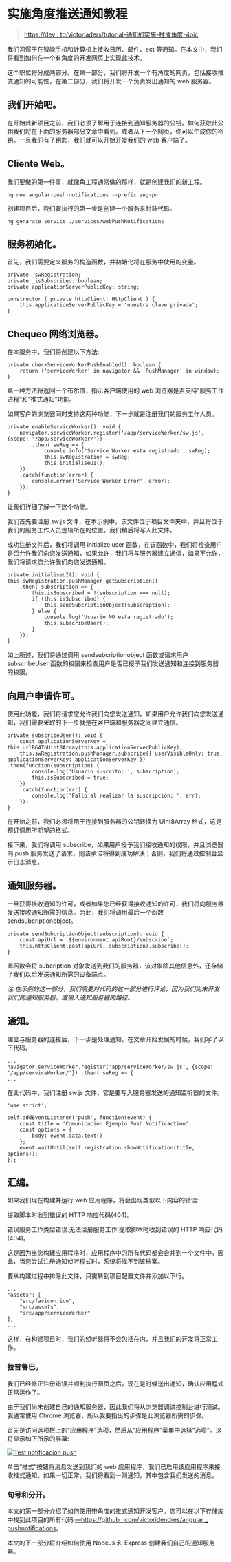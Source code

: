 # 实施角度推送通知教程

> [https://dev . to/victoriaders/tutorial-通知的实施-推成角度-4oic](https://dev.to/victordeandres/tutorial-implementacion-de-notificaciones-push-en-angular-4oic)

我们习惯于在智能手机和计算机上接收日历、邮件、ect 等通知。在本文中，我们将看到如何在一个有角度的开发网页上实现此技术。

这个职位将分成两部分。在第一部分，我们将开发一个有角度的网页，包括接收推式通知的可能性，在第二部分，我们将开发一个负责发出通知的 web 服务器。

## 我们开始吧。

在开始此新项目之前，我们必须了解用于连接到通知服务器的公钥。如何获取此公钥我们将在下面的服务器部分文章中看到。或者从下一个网页，你可以生成你的密钥。一旦我们有了钥匙，我们就可以开始开发我们的 web 客户端了。

## Cliente Web。

我们要做的第一件事，就像角工程通常做的那样，就是创建我们的新工程。

```
ng new angular-push-notifications --prefix ang-pn 
```

创建项目后，我们要执行的第一步是创建一个服务来封装代码。

```
ng genarate service ./services/webPushNotifications 
```

## 服务初始化。

首先，我们需要定义服务的构造函数，并初始化将在服务中使用的变量。

```
private _swRegistration;
private _isSubscribed: boolean;
private applicationServerPublicKey: string;

constructor ( private httpClient: HttpClient ) {
    this.applicationServerPublicKey = 'nuestra clave privada';
} 
```

## Chequeo 网络浏览器。

在本服务中，我们将创建以下方法:

```
private checkServiceWorkerPushEnabled(): boolean { 
    return ('serviceWorker' in navigator && 'PushManager' in window);
} 
```

第一种方法将返回一个布尔值，指示客户端使用的 web 浏览器是否支持“服务工作进程”和“推式通知”功能。

如果客户的浏览器同时支持这两种功能，下一步就是注册我们的服务工作人员。

```
private enableServiceWorker(): void {
    navigator.serviceWorker.register('/app/serviceWorker/sw.js', {scope: '/app/serviceWorker/'})
        .then( swReg => {
            console.info('Service Worker esta registrado', swReg);
            this.swRegistration = swReg;
            this.initialiseUI();
    })
    .catch(function(error) {
        console.error('Service Worker Error', error);
    });
} 
```

让我们详细了解一下这个功能。

我们首先要注册 sw.js 文件，在本示例中，该文件位于项目文件夹中，并且将位于我们的服务工作人员逻辑所在的位置。我们稍后将写入此文件。

成功注册文件后，我们将调用 initialize user 函数，在该函数中，我们将检查用户是否允许我们向您发送通知，如果允许，我们将与服务器建立通信，如果不允许，我们将请求您允许我们向您发送通知。

```
private initialiseUI(): void {
this.swRegistration.pushManager.getSubscription()
    .then( subscription => {
        this.isSubscribed = !(subscription === null); 
        if (this.isSubscribed) { 
            this.sendSubcriptionObject(subscription);
        } else {
            console.log('Usuario NO esta registrado');
            this.subscribeUser();
        } 
    });
} 
```

如上所述，我们将通过调用 sendsubcriptionobject 函数或请求用户 subscribeUser 函数的权限来检查用户是否已授予我们发送通知和连接到服务器的权限。

## 向用户申请许可。

使用此功能，我们将请求您允许我们向您发送通知。如果用户允许我们向您发送通知，我们需要采取的下一步就是在客户端和服务器之间建立通信。

```
private subscribeUser(): void {
    const applicationServerKey = this.urlB64ToUint8Array(this.applicationServerPublicKey);             
    this.swRegistration.pushManager.subscribe({ userVisibleOnly: true, applicationServerKey: applicationServerKey }) .then(function(subscription) {             
        console.log('Usuario suscrito: ', subscription);
        this.isSubscribed = true;
    })
    .catch(function(err) {
        console.log('Fallo al realizar la suscripción: ', err);
    });
} 
```

在开始之前，我们必须将用于连接到服务器的公钥转换为 UInt8Array 格式，这是预订调用所期望的格式。

接下来，我们将调用 subscribe，如果用户授予我们接收通知的权限，并且浏览器向 push 服务发送了请求，则该承诺将得到成功解决；否则，我们将通过控制台显示日志消息。

## 通知服务器。

一旦获得接收通知的许可，或者如果您已经获得接收通知的许可，我们将向服务器发送接收通知所需的信息。为此，我们将调用最后一个函数 sendsubcriptionobject。

```
private sendSubcriptionObject(subscription): void {
    const apiUrl = `${environment.apiRoot}/subscribe`;
    this.httpClient.post(apiUrl, subscription).subscribe();
} 
```

此函数会将 subcription 对象发送到我们的服务器，该对象除其他信息外，还存储了我们以后发送通知所需的设备端点。

*注:在示例的这一部分，我们需要对代码的这一部分进行评论，因为我们尚未开发我们的通知服务器。或输入通知服务器的路径。*

## 通知。

建立与服务器的连接后，下一步是处理通知。在文章开始发展的时候，我们写了以下代码。

```
... 
navigator.serviceWorker.register('app/serviceWorker/sw.js', {scope: '/app/serviceWorker/'}) .then( swReg => { 
... 
```

在此代码中，我们注册 sw.js 文件，它是要写入服务器发送的通知监听器的文件。

```
'use strict';

self.addEventListener('push', function(event) { 
    const title = 'Comunicacion Ejemplo Push Notificaction';
    const options = { 
        body: event.data.text()
    };        
    event.waitUntil(self.registration.showNotification(title, options));
}); 
```

## 汇编。

如果我们现在构建并运行 web 应用程序，将会出现类似以下内容的错误:

提取脚本时收到错误的 HTTP 响应代码(404)。

错误服务工作类型错误:无法注册服务工作:提取脚本时收到错误的 HTTP 响应代码(404)。

这是因为当您构建应用程序时，应用程序中的所有代码都会合并到一个文件中。因此，当您尝试注册通知侦听程式时，系统将找不到该档案。

要从构建过程中排除此文件，只需转到项目配置文件并添加以下行。

```
...
"assets": [
    "src/favicon.ico",
    "src/assets",
    "src/app/serviceWorker"
],
... 
```

这样，在构建项目时，我们的侦听器将不会包括在内，并且我们的开发将正常工作。

### 拉普鲁巴。

我们已经修正注册错误并顺利执行网页之后，现在是时候送出通知，确认应用程式正常运作了。

由于我们尚未创建自己的通知服务器，因此我们将从浏览器调试控制台进行测试。我通常使用 Chrome 浏览器，所以我要指出的步骤是此浏览器所需的步骤。

首先是访问选项栏上的“应用程序”选项，然后从“应用程序”菜单中选择“选项”。这将显示如下所示的屏幕:

[![Test notificación push](img/e9df0034f95a3f08864463c97a781db9.png)](https://res.cloudinary.com/practicaldev/image/fetch/s--jMoqllxU--/c_limit%2Cf_auto%2Cfl_progressive%2Cq_auto%2Cw_880/http://victordeandres.esasseimg/posts/test_angular_push_notifications.png)

单击“推式”按钮将消息发送到我们的 web 应用程序，我们已启用该应用程序来接收推式通知。如果一切正常，我们将看到一则通知，其中包含我们发送的消息。

### 句号和分开。

本文的第一部分介绍了如何使用带角度的推式通知开发客户。您可以在以下存储库中找到此项目的所有代码:[—https://github . com/victoridendres/angular _ pushnotifications](https://github.com/VictorDeAndres/Angular_PushNotifications)。

本文的下一部分将介绍如何使用 NodeJs 和 Express 创建我们自己的通知服务器。